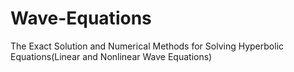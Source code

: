 # Wave-Equations
The Exact Solution and Numerical Methods for Solving Hyperbolic Equations(Linear and Nonlinear Wave Equations)
